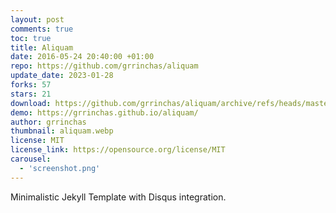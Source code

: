 ```yaml
---
layout: post
comments: true
toc: true
title: Aliquam
date: 2016-05-24 20:40:00 +01:00
repo: https://github.com/grrinchas/aliquam
update_date: 2023-01-28
forks: 57
stars: 21
download: https://github.com/grrinchas/aliquam/archive/refs/heads/master.zip
demo: https://grrinchas.github.io/aliquam/
author: grrinchas
thumbnail: aliquam.webp
license: MIT
license_link: https://opensource.org/license/MIT
carousel:
  - 'screenshot.png'
---
```


Minimalistic Jekyll Template with Disqus integration.
